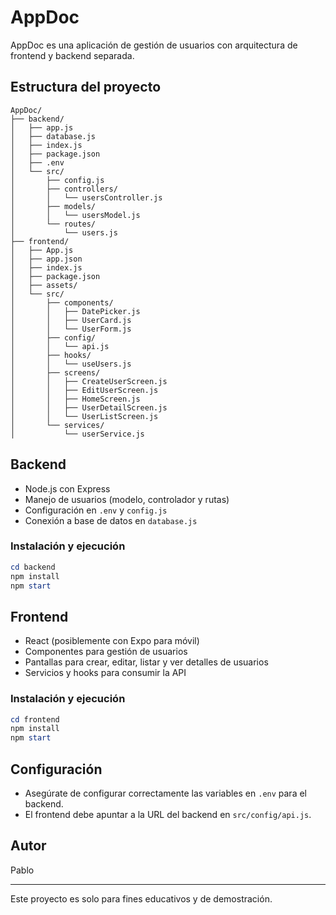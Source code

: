 # AppDoc

AppDoc es una aplicación de gestión de usuarios con arquitectura de frontend y backend separada.

## Estructura del proyecto

```
AppDoc/
├── backend/
│   ├── app.js
│   ├── database.js
│   ├── index.js
│   ├── package.json
│   ├── .env
│   └── src/
│       ├── config.js
│       ├── controllers/
│       │   └── usersController.js
│       ├── models/
│       │   └── usersModel.js
│       └── routes/
│           └── users.js
├── frontend/
│   ├── App.js
│   ├── app.json
│   ├── index.js
│   ├── package.json
│   ├── assets/
│   └── src/
│       ├── components/
│       │   ├── DatePicker.js
│       │   ├── UserCard.js
│       │   └── UserForm.js
│       ├── config/
│       │   └── api.js
│       ├── hooks/
│       │   └── useUsers.js
│       ├── screens/
│       │   ├── CreateUserScreen.js
│       │   ├── EditUserScreen.js
│       │   ├── HomeScreen.js
│       │   ├── UserDetailScreen.js
│       │   └── UserListScreen.js
│       └── services/
│           └── userService.js
```

## Backend

- Node.js con Express
- Manejo de usuarios (modelo, controlador y rutas)
- Configuración en `.env` y `config.js`
- Conexión a base de datos en `database.js`

### Instalación y ejecución

```powershell
cd backend
npm install
npm start
```

## Frontend

- React (posiblemente con Expo para móvil)
- Componentes para gestión de usuarios
- Pantallas para crear, editar, listar y ver detalles de usuarios
- Servicios y hooks para consumir la API

### Instalación y ejecución

```powershell
cd frontend
npm install
npm start
```

## Configuración

- Asegúrate de configurar correctamente las variables en `.env` para el backend.
- El frontend debe apuntar a la URL del backend en `src/config/api.js`.

## Autor

Pablo

---

Este proyecto es solo para fines educativos y de demostración.
